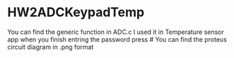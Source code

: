 # HW2ADCKeypadTemp

You can find the generic function in ADC.c I used it in Temperature sensor app
when you finish entring the password press #
You can find the proteus circuit diagram in .png format
